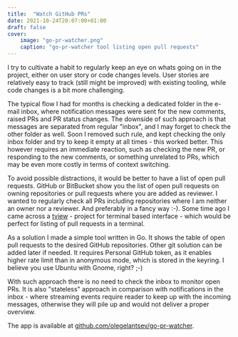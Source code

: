 ```yaml
---
title:  "Watch GitHub PRs"
date: 2021-10-24T20:07:00+01:00
draft: false
cover:
    image: "go-pr-watcher.png"
    caption: "go-pr-watcher tool listing open pull requests"
---
```


<!-- ![Design overview](/images/go-pr-watcher.png) -->

I try to cultivate a habit to regularly keep an eye on whats going on in the project, either on user story or code changes levels.
User stories are relatively easy to track (still might be improved) with existing tooling, while code changes is a bit more challenging.

The typical flow I had for months is checking a dedicated folder in the e-mail inbox, where notification messages were sent for the new comments, raised PRs and PR status changes. The downside of such approach is that messages are separated from regular "inbox", and I may forget to check the other folder as well. Soon I removed such rule, and kept checking the only inbox folder and try to keep it empty at all times - this worked better. This however requires an immediate reaction, such as checking the new PR, or responding to the new comments, or something unrelated to PRs, which may be even more costly in terms of context switching.

To avoid possible distractions, it would be better to have a list of open pull requests. GitHub or BitBucket show you the list of open pull requests on owning repositories or pull requests where you are added as reviewer.
I wanted to regularly check all PRs including repositories where I am neither an owner nor a reviewer. And preferably in a fancy way :-). Some time ago I came across a [tview](https://github.com/rivo/tview) - project for terminal based interface - which would be perfect for listing of pull requests in a terminal.

As a solution I made a simple tool written in Go. It shows the table of open pull requests to the desired GitHub repositories. Other git solution can be added later if needed. It requires Personal GitHub token, as it enables higher rate limit than in anonymous mode, which is stored in the keyring. I believe you use Ubuntu with Gnome, right? ;-)  

With such approach there is no need to check the inbox to monitor open PRs. It is also "stateless" approach in comparison with notifications in the inbox - where streaming events require reader to keep up with the incoming messages, otherwise they will pile up and would not deliver a proper overview.

The app is available at [github.com/olegelantsev/go-pr-watcher](https://github.com/olegelantsev/go-pr-watcher).